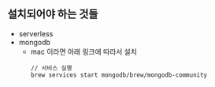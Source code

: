 ## 설치되어야 하는 것들
- serverless
- mongodb
  - mac 이라면 아래 링크에 따라서 설치
    ```
    // 서비스 실행
    brew services start mongodb/brew/mongodb-community
    ```